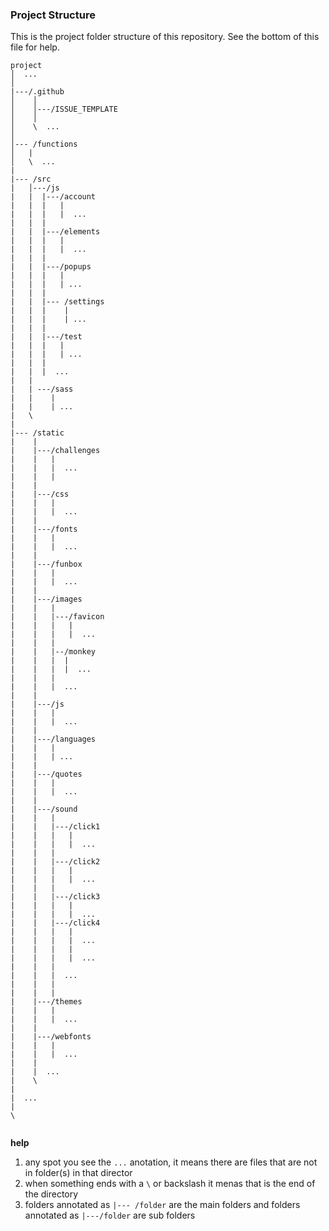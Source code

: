 ### Project Structure
This is the project folder structure of this repository. See the bottom of this file for help.
```
project
│  ...
│      
|---/.github
│    │   
│    │---/ISSUE_TEMPLATE
│    │
│    \  ...
│          
│--- /functions        
│   |    
│   \  ...
|
|--- /src 
|   │---/js
|   |  |---/account
|   |  |   |
|   |  |   |  ...
|   |  |   
|   |  |---/elements
|   |  |   |
|   |  |   |  ...
|   |  |
|   |  |---/popups
|   |  |   |
|   |  |   | ...
|   |  |
|   |  |--- /settings
|   |  |    | 
|   |  |    | ...
|   |  |
|   |  |---/test
|   |  |   |
|   |  |   | ...
|   |  |
|   |  |  ...
|   |  
|   | ---/sass
|   |    |
|   |    | ...
|   \
|       
|--- /static    
|    |
|    |---/challenges
|    |   |
|    |   |  ...
|    |   |
|    |   
|    |---/css   
|    |   |  
|    |   |  ...   
|    |   
|    |---/fonts   
|    |   |
|    |   |  ...
|    |   
|    |---/funbox   
|    |   |
|    |   |  ...
|    |
|    |---/images
|    |   |
|    |   |---/favicon
|    |   |   |
|    |   |   |  ...
|    |   |
|    |   |--/monkey
|    |   |  |
|    |   |  |  ...
|    |   |
|    |   |  ...
|    |   
|    |---/js   
|    |   |
|    |   |  ...   
|    |   
|    |---/languages   
|    |   |
|    |   | ...
|    |   
|    |---/quotes   
|    |   |
|    |   |  ...
|    |   
|    |---/sound   
|    |   |
|    |   |---/click1
|    |   |   |
|    |   |   |  ...
|    |   |
|    |   |---/click2
|    |   |   |
|    |   |   |  ...
|    |   |
|    |   |---/click3
|    |   |   |
|    |   |   |  ...
|    |   |---/click4
|    |   |   |
|    |   |   |  ...
|    |   |   |
|    |   |   |  ...
|    |   |
|    |   |  ...
|    |   |
|    |   |
|    |---/themes   
|    |   |
|    |   |  ...
|    |   
|    |---/webfonts   
|    |   |
|    |   |  ...
|    |   
|    |  ...
|    \
|       
|  ...   
|   
\     
  

```

**help**
1. any spot you see the `...` anotation, it means there are files that are not in folder(s) in that director
2. when something ends with a `\` or backslash it menas that is the end of the directory
3. folders annotated as `|--- /folder` are the main folders and folders annotated as `|---/folder` are sub folders

